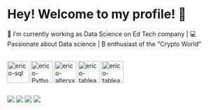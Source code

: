 # Hey! Welcome to my profile! 👋

🚀 I’m currently working as Data Science on Ed Tech company | 💻 Passionate about Data science | ₿ enthusiast of the "Crypto World"

<div style="display: inline_block"><br>
<img align="center" alt="erico-sql" height="50" width="50" src="https://cdn.jsdelivr.net/gh/devicons/devicon@latest/icons/azuresqldatabase/azuresqldatabase-original.svg">
<img align="center" alt="erico-Python" height="50" width="50" src="https://cdn.jsdelivr.net/gh/devicons/devicon@latest/icons/python/python-original.svg">
<img align="center" alt="erico-alteryx" height="50" width="50" src="https://cdn.jsdelivr.net/gh/devicons/devicon@latest/icons/r/r-original.svg">	
<img align="center" alt="erico-tableau" height="50" width="50" src="https://github.com/microsoft/PowerBI-Icons/blob/main/SVG/Power-BI.svg">	
<img align="center" alt="erico-tableau" height="50" width="50" src="https://i.ibb.co/SfjsMyG/tableau.png"> 
</div>
  
  ##
    
 
<div>
   <a href = "mailto:erico.bonilha@gmail.com"><img src="https://img.shields.io/badge/-Gmail-%23333?style=for-the-badge&logo=gmail&logoColor=white" target="_blank"></a>
  <a href="https://www.linkedin.com/in/erico-bonilha/" target="_blank"><img src="https://img.shields.io/badge/-LinkedIn-%230077B5?style=for-the-badge&logo=linkedin&logoColor=white" target="_blank"></a> 
   <a href="https://discord.com/channels/@ericobon#1011" target="_blank"><img src="https://img.shields.io/badge/Discord-7289DA?style=for-the-badge&logo=discord&logoColor=white" target="_blank"></a> 
  <a href="https://instagram.com/erico.boni" target="_blank"><img src="https://img.shields.io/badge/-Instagram-%23E4405F?style=for-the-badge&logo=instagram&logoColor=white" target="_blank"></a>
 </div>
  
									
